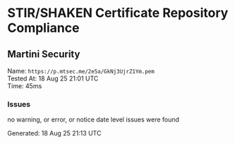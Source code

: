 # STIR/SHAKEN Certificate Repository Compliance

## Martini Security

Name: `https://p.mtsec.me/2e5a/GkNj3UjrZ1Ym.pem`\
Tested At: 18 Aug 25 21:01 UTC\
Time: 45ms

### Issues

no warning, or error, or notice date level issues were found

Generated: 18 Aug 25 21:13 UTC
